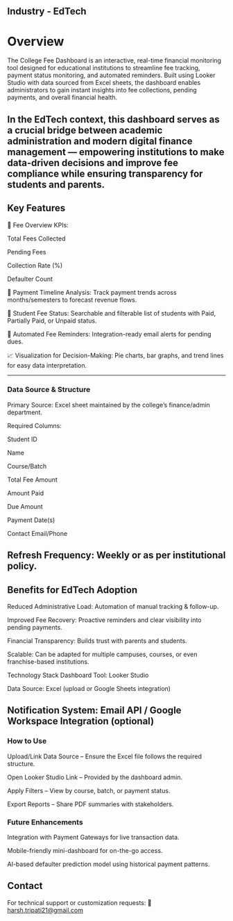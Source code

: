 ## Industry - EdTech

# Overview
The College Fee Dashboard is an interactive, real-time financial monitoring tool designed for educational institutions to streamline fee tracking, payment status monitoring, and automated reminders. Built using Looker Studio with data sourced from Excel sheets, the dashboard enables administrators to gain instant insights into fee collections, pending payments, and overall financial health.

In the EdTech context, this dashboard serves as a crucial bridge between academic administration and modern digital finance management — empowering institutions to make data-driven decisions and improve fee compliance while ensuring transparency for students and parents.
-----

## Key Features
📌 Fee Overview KPIs:

Total Fees Collected

Pending Fees

Collection Rate (%)

Defaulter Count

📅 Payment Timeline Analysis:
Track payment trends across months/semesters to forecast revenue flows.

👥 Student Fee Status:
Searchable and filterable list of students with Paid, Partially Paid, or Unpaid status.

📩 Automated Fee Reminders:
Integration-ready email alerts for pending dues.

📈 Visualization for Decision-Making:
Pie charts, bar graphs, and trend lines for easy data interpretation.

-------------
### Data Source & Structure
Primary Source: Excel sheet maintained by the college’s finance/admin department.

Required Columns:

Student ID

Name

Course/Batch

Total Fee Amount

Amount Paid

Due Amount

Payment Date(s)

Contact Email/Phone

Refresh Frequency:
Weekly or as per institutional policy.
----------------------------------------

## Benefits for EdTech Adoption
Reduced Administrative Load: Automation of manual tracking & follow-up.

Improved Fee Recovery: Proactive reminders and clear visibility into pending payments.

Financial Transparency: Builds trust with parents and students.

Scalable: Can be adapted for multiple campuses, courses, or even franchise-based institutions.

Technology Stack
Dashboard Tool: Looker Studio

Data Source: Excel (upload or Google Sheets integration)

Notification System: Email API / Google Workspace Integration (optional)
----------------------------------------------------------

### How to Use
Upload/Link Data Source – Ensure the Excel file follows the required structure.

Open Looker Studio Link – Provided by the dashboard admin.

Apply Filters – View by course, batch, or payment status.

Export Reports – Share PDF summaries with stakeholders.

### Future Enhancements
Integration with Payment Gateways for live transaction data.

Mobile-friendly mini-dashboard for on-the-go access.

AI-based defaulter prediction model using historical payment patterns.

## Contact
For technical support or customization requests:
📧 harsh.tripati21@gmail.com
